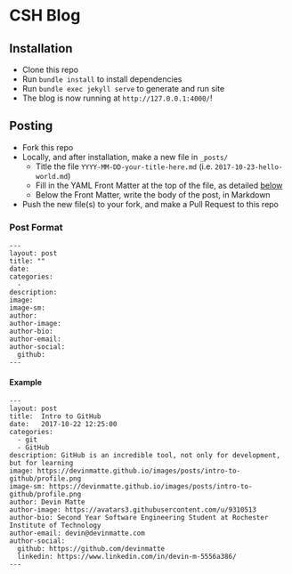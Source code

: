 # CSH Blog

## Installation
* Clone this repo
* Run `bundle install` to install dependencies
* Run `bundle exec jekyll serve` to generate and run site
* The blog is now running at `http://127.0.0.1:4000/`!

## Posting
* Fork this repo
* Locally, and after installation, make a new file in `_posts/`
  * Title the file `YYYY-MM-DD-your-title-here.md` (i.e. `2017-10-23-hello-world.md`)
  * Fill in the YAML Front Matter at the top of the file, as detailed [below](#post-format)
  * Below the Front Matter, write the body of the post, in Markdown
* Push the new file(s) to your fork, and make a Pull Request to this repo

### Post Format
    ---
    layout: post
    title: ""
    date: 
    categories:
      - 
    description: 
    image: 
    image-sm:
    author: 
    author-image: 
    author-bio: 
    author-email: 
    author-social:
      github: 
    ---
    
#### Example
    ---
    layout: post
    title:  Intro to GitHub
    date:   2017-10-22 12:25:00
    categories: 
      - git
      - GitHub
    description: GitHub is an incredible tool, not only for development, but for learning
    image: https://devinmatte.github.io/images/posts/intro-to-github/profile.png
    image-sm: https://devinmatte.github.io/images/posts/intro-to-github/profile.png
    author: Devin Matte
    author-image: https://avatars3.githubusercontent.com/u/9310513
    author-bio: Second Year Software Engineering Student at Rochester Institute of Technology
    author-email: devin@devinmatte.com
    author-social:
      github: https://github.com/devinmatte
      linkedin: https://www.linkedin.com/in/devin-m-5556a386/
    ---